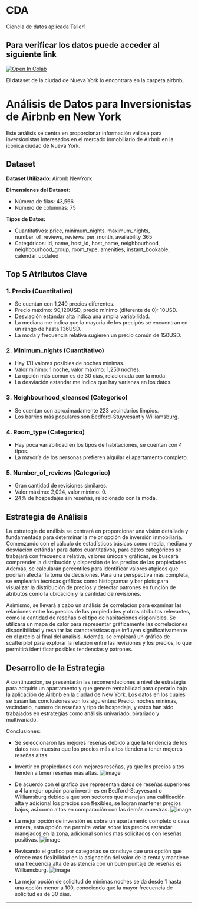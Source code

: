 # CDA
Ciencia de datos aplicada Taller1

## Para verificar los datos puede acceder al siguiente link
<a href="https://github.com/ingoscargiraldor/CDA/blob/main/airbnb/eda.ipynb" target="_parent"><img src="https://colab.research.google.com/assets/colab-badge.svg" alt="Open In Colab"/></a>

El dataset de la ciudad de Nueva York lo encontrara en la carpeta airbnb,

# Análisis de Datos para Inversionistas de Airbnb en New York

Este análisis se centra en proporcionar información valiosa para inversionistas interesados en el mercado inmobiliario de Airbnb en la icónica ciudad de Nueva York.

## Dataset

**Dataset Utilizado:** Airbnb NewYork

**Dimensiones del Dataset:**
- Número de filas: 43,566
- Número de columnas: 75

**Tipos de Datos:**
- Cuantitativos: price, minimum_nights, maximum_nights, number_of_reviews, reviews_per_month, availability_365
- Categóricos: id, name, host_id, host_name, neighbourhood, neighbourhood_group, room_type, amenities, instant_bookable, calendar_updated

## Top 5 Atributos Clave

### 1. Precio (Cuantitativo)
- Se cuentan con 1,240 precios diferentes.
- Precio máximo: 90,120USD, precio mínimo (diferente de 0): 10USD.
- Desviación estándar alta indica una amplia variabilidad.
- La mediana me indica que la mayoria de los precipós se encuentran en un rango de hasta 136USD.
- La moda y frecuencia relativa sugieren un precio común de 150USD.

### 2. Minimum_nights (Cuantitativo)
- Hay 131 valores posibles de noches mínimas.
- Valor mínimo: 1 noche, valor máximo: 1,250 noches.
- La opción más común es de 30 días, relacionada con la moda.
- La desviación estandar me indica que hay varianza en los datos.

### 3. Neighbourhood_cleansed (Categorico)
- Se cuentan con aproximadamente 223 vecindarios limpios.
- Los barrios más populares son Bedford-Stuyvesant y Williamsburg.

### 4. Room_type (Categorico)
- Hay poca variabilidad en los tipos de habitaciones, se cuentan con 4 tipos.
- La mayoría de los personas prefieren alquilar el apartamento completo.

### 5. Number_of_reviews (Categorico)
- Gran cantidad de revisiones similares.
- Valor máximo: 2,024, valor mínimo: 0.
- 24% de hospedajes sin reseñas, relacionado con la moda.

## Estrategia de Análisis

La estrategia de análisis se centrará en proporcionar una visión detallada y fundamentada para determinar la mejor opción de inversión inmobiliaria. Comenzando con el cálculo de estadísticos básicos como media, mediana y desviación estándar para datos cuantitativos, para datos categóricos se trabajará con frecuencia relativa, valores únicos y gráficas, se buscará comprender la distribución y dispersión de los precios de las propiedades. Además, se calcularán percentiles para identificar valores atípicos que podrían afectar la toma de decisiones. Para una perspectiva más completa, se emplearán técnicas gráficas como histogramas y bar plots para visualizar la distribución de precios y detectar patrones en función de atributos como la ubicación y la cantidad de revisiones.

Asimismo, se llevará a cabo un análisis de correlación para examinar las relaciones entre los precios de las propiedades y otros atributos relevantes, como la cantidad de reseñas o el tipo de habitaciones disponibles. Se utilizará un mapa de calor para representar gráficamente las correlaciones disponibilidad y resaltar las características que influyen significativamente en el precio al final del analisis. Además, se empleará un gráfico de scatterplot para explorar la relación entre las revisiones y los precios, lo que permitirá identificar posibles tendencias y patrones.


## Desarrollo de la Estrategia

A continuación, se presentarán las recomendaciones a nivel de estrategia para adquirir un apartamento y que genere rentabilidad para operarlo bajo la aplicación de Airbnb en la ciudad de New York.
Los datos en los cuales se basan las conclusiones son los siguientes: Precio, noches mínimas, vecindario, numero de reseñas y tipo de hospedaje, y estos han sido trabajados en estrategias como análisis univariado, bivariado y multivariado.

Conclusiones:

- Se seleccionaron las mejores reseñas debido a que la tendencia de los datos nos muestra que los precios más altos tienden a tener mejores reseñas altas.

- Invertir en propiedades con mejores reseñas, ya que los precios altos tienden a tener reseñas más altas.
![image](https://github.com/ingoscargiraldor/CDA/assets/99930749/5b76c745-23e9-4281-adbc-6e71e6145792)

- De acuerdo con el grafico que representan datos de reseñas superiores a 4 la mejor opción para invertir es en Bedford-Stuyvesant o Williamsburg debido a que son sectores que manejan una calificación alta y adicional los precios son flexibles, se logran mantener precios bajos, así como altos en comparación con las demás muestras.
![image](https://github.com/ingoscargiraldor/CDA/assets/99930749/bf22903e-f2a8-43ca-83bf-1156d949bfd8)

- La mejor opción de inversión es sobre un apartamento completo o casa entera, esta opción me permite variar sobre los precios estándar manejados en la zona, adicional son los mas solicitados con reseñas positivas.
![image](https://github.com/ingoscargiraldor/CDA/assets/99930749/c32dadda-d215-4d59-9b65-4137ff9bbf23)

- Revisando el grafico por categorías se concluye que una opción que ofrece mas flexibilidad en la asignación del valor de la renta y mantiene una frecuencia alta de asistencia con un buen puntaje de reseñas es Williamsburg.
![image](https://github.com/ingoscargiraldor/CDA/assets/99930749/68f1bbca-5243-4e2c-b6e9-db145b9d9b20)

- La mejor opción de solicitud de mínimas noches se da desde 1 hasta una opción menor a 100, conociendo que la mayor frecuencia de solicitud es de 30 días.
---
